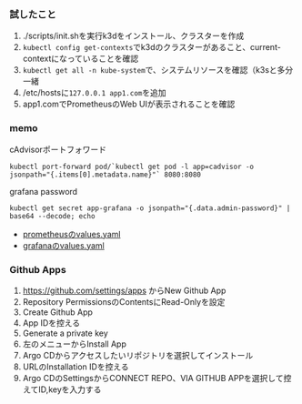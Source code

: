 ### 試したこと
1. ./scripts/init.shを実行k3dをインストール、クラスターを作成
2. `kubectl config get-contexts`でk3dのクラスターがあること、current-contextになっていることを確認
3. `kubectl get all -n kube-system`で、システムリソースを確認（k3sと多分一緒
4. /etc/hostsに`127.0.0.1 app1.com`を追加
5. app1.comでPrometheusのWeb UIが表示されることを確認

### memo
cAdvisorポートフォワード
```
kubectl port-forward pod/`kubectl get pod -l app=cadvisor -o jsonpath="{.items[0].metadata.name}"` 8080:8080
```

grafana password
```
kubectl get secret app-grafana -o jsonpath="{.data.admin-password}" | base64 --decode; echo
```

- [prometheusのvalues.yaml](https://github.com/prometheus-community/helm-charts/blob/main/charts/prometheus/values.yaml)
- [grafanaのvalues.yaml](https://github.com/grafana/helm-charts/blob/main/charts/grafana/values.yaml)

### Github Apps
1. https://github.com/settings/apps からNew Github App
2. Repository PermissionsのContentsにRead-Onlyを設定
3. Create Github App
4. App IDを控える
5. Generate a private key
6. 左のメニューからInstall App
7. Argo CDからアクセスしたいリポジトリを選択してインストール
8. URLのInstallation IDを控える
9. Argo CDのSettingsからCONNECT REPO、VIA GITHUB APPを選択して控えてID,keyを入力する